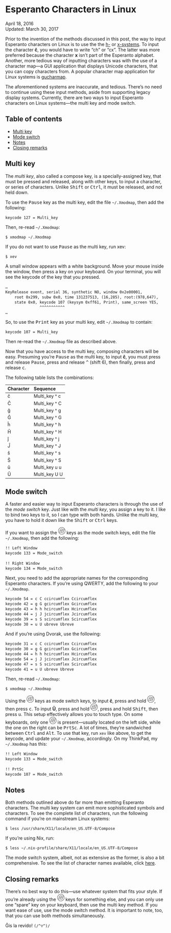 Esperanto Characters in Linux
=============================

<div class="center">April 18, 2016</div>
<div class="center">Updated: March 30, 2017</div>

Prior to the invention of the methods discussed in this post, the way to input Esperanto characters
on Linux is to use the the [h-](https://en.wikipedia.org/wiki/Esperanto_orthography#H-system)
or [x-systems](https://en.wikipedia.org/wiki/Esperanto_orthography#X-system).  To input the
character **ĉ**, you would have to write “ch” or “cx”. The latter was more preferred because the
character **x** isn’t part of the Esperanto alphabet. Another, more tedious way of inputting
characters was with the use of a character map—a GUI application that displays Unicode characters,
that you can copy characters from. A popular character map application for Linux systems
is [gucharmap](https://wiki.gnome.org/Apps/Gucharmap).

The aforementioned systems are inaccurate, and tedious. There’s no need to continue using these
input methods, aside from supporting legacy display systems. Currently, there are two ways to input
Esperanto characters on Linux systems—the multi key and mode switch.


Table of contents
-----------------

- [Multi key](#multikey)
- [Mode switch](#modeswitch)
- [Notes](#notes)
- [Closing remarks](#closing)


Multi key <a name="multikey"></a>
---------------------------------

The *multi key*, also called a compose key, is a specially-assigned key, that must be pressed and
released, along with other keys, to input a character, or series of characters. Unlike
<kbd>Shift</kbd> or <kbd>Ctrl</kbd>, it must be released, and not held down.

To use the <kbd>Pause</kbd> key as the multi key, edit the file `~/.Xmodmap`, then add the
following:

```
keycode 127 = Multi_key
```

Then, re-read `~/.Xmodmap`:

```
$ xmodmap ~/.Xmodmap
```

If you do not want to use <kbd>Pause</kbd> as the multi key, run xev:

```
$ xev
```

A small window appears with a white background. Move your mouse inside the window, then press a key
on your keyboard. On your terminal, you will see the keycode of the key that you pressed.

```
…
KeyRelease event, serial 36, synthetic NO, window 0x2e00001,
    root 0x299, subw 0x0, time 131237513, (16,285), root:(978,647),
    state 0x0, keycode 107 (keysym 0xff61, Print), same_screen YES,
               ^^^^^^^^^^^
…
```

So, to use the <kbd>Print</kbd> key as your multi key, edit
`~/.Xmodmap` to contain:

```
keycode 107 = Multi_key
```

Then re-read the `~/.Xmodmap` file as described above.

Now that you have access to the multi key, composing characters will be easy. Presuming you’re
<kbd>Pause</kbd> as the multi key, to input **ĉ**, you must press and release <kbd>Pause</kbd>,
press and release <kbd>&#94;</kbd> (shift 6), then finally, press and release <kbd>c</kbd>.

The following table lists the combinations:


| Character | Sequence       |
| :-------- | :------------- |
| ĉ         | Multi_key ^ c  |
| Ĉ         | Multi_key ^ C  |
| ĝ         | Multi_key ^ g  |
| Ĝ         | Multi_key ^ G  |
| ĥ         | Multi_key ^ h  |
| Ĥ         | Multi_key ^ H  |
| ĵ         | Multi_key ^ j  |
| Ĵ         | Multi_key ^ J  |
| ŝ         | Multi_key ^ s  |
| Ŝ         | Multi_key ^ S  |
| ŭ         | Multi_key u u  |
| Ŭ         | Multi_key U U  |


Mode switch <a name="modeswitch"></a>
-------------------------------------

A faster and easier way to input Esperanto characters is through the use of the *mode switch*
key. Just like with the *multi key*, you assign a key to it. I like to bind two keys to it, so I can
type with both hands. Unlike the multi key, you have to hold it down like the <kbd>Shift</kbd> or
<kbd>Ctrl</kbd> keys.

If you want to assign the <kbd>![Windows](images/icon_windows_02_22x22.png "Windows key")</kbd> keys as the mode switch keys, edit
the file `~/.Xmodmap`, then add the following:

```
!! Left Window
keycode 133 = Mode_switch

!! Right Window
keycode 134 = Mode_switch
```

Next, you need to add the appropriate names for the corresponding Esperanto characters. If you’re
using QWERTY, add the following to your `~/.Xmodmap`.

```
keycode 54 = c C ccircumflex Ccircumflex
keycode 42 = g G gcircumflex Gcircumflex
keycode 43 = h h hcircumflex Hcircumflex
keycode 44 = j J jcircumflex Jcircumflex
keycode 39 = s S scircumflex Scircumflex
keycode 30 = u U ubreve Ubreve
```

And if you’re using Dvorak, use the following:

```
keycode 31 = c C ccircumflex Ccircumflex
keycode 30 = g G gcircumflex Gcircumflex
keycode 44 = h h hcircumflex Hcircumflex
keycode 54 = j J jcircumflex Jcircumflex
keycode 47 = s S scircumflex Scircumflex
keycode 41 = u U ubreve Ubreve
```

Then, re-read `~/.Xmodmap`:

```
$ xmodmap ~/.Xmodmap
```

Using the <kbd>![Windows](images/icon_windows_02_22x22.png "Windows key")</kbd> keys as mode switch keys, to input **ĉ**, press and
hold <kbd>![Windows](images/icon_windows_02_22x22.png "Windows key")</kbd>, then press <kbd>c</kbd>. To input **Ŭ**, press and
hold <kbd>![Windows](images/icon_windows_02_22x22.png "Windows key")</kbd>, press and hold <kbd>Shift</kbd>, then press <kbd>u</kbd>. This setup effectively allows you to touch type. On some keyboards, only one <kbd>![Windows](images/icon_windows_02_22x22.png "Windows key")</kbd> is present—usually located on the left side, while the one on the right can be <kbd>PrtSc</kbd>. A lot of times, they’re sandwiched between <kbd>Ctrl</kbd> and <kbd>Alt</kbd>. To use that key, run `xev` like above, to get the keycode, and update your `~/.Xmodmap`, accordingly. On my ThinkPad, my `~/.Xmodmap` has this:

```
!! Left Window
keycode 133 = Mode_switch

!! PrtSc
keycode 107 = Mode_switch
```


Notes <a name="notes"></a>
--------------------------

Both methods outlined above do far more than emitting Esperanto characters. The multi key system can
emit more sophisticated symbols and characters. To see the complete list of characters, run the
following command if you’re on mainstream Linux systems:

```
$ less /usr/share/X11/locale/en_US.UTF-8/Compose
```

If you’re using Nix, run:

```
$ less ~/.nix-profile/share/X11/locale/en_US.UTF-8/Compose
```

The mode switch system, albeit, not as extensive as the former, is
also a bit comprehensive. To see the list of character names
available, click [here](http://wiki.linuxquestions.org/wiki/List_of_Keysyms_Recognised_by_Xmodmap).


Closing remarks <a name="closing"></a>
--------------------------------------

There’s no best way to do this—use whatever system that fits your style. If you’re already using the
<kbd>![Windows](images/icon_windows_02_22x22.png "Windows key")</kbd> keys for something else, and
you can only use one “spare” key on your keyboard, then use the multi key method. If you want ease
of use, use the mode switch method. It is important to note, too, that you can use both methods
simultaneously.

Ĝis la revido! `(/^▽^)/`
